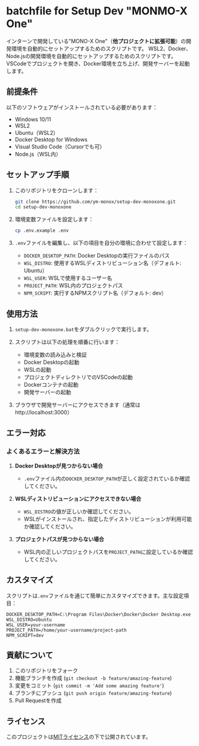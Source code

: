 ﻿# batchfile for Setup Dev "MONMO-X One"

インターンで開発している"MONO-X One"（**他プロジェクトに拡張可能**）の開発環境を自動的にセットアップするためのスクリプトです。
WSL2、Docker、Node.jsの開発環境を自動的にセットアップするためのスクリプトです。VSCodeでプロジェクトを開き、Docker環境を立ち上げ、開発サーバーを起動します。

## 前提条件

以下のソフトウェアがインストールされている必要があります：

- Windows 10/11
- WSL2
- Ubuntu（WSL2）
- Docker Desktop for Windows
- Visual Studio Code（Cursorでも可）
- Node.js（WSL内）


## セットアップ手順

1. このリポジトリをクローンします：
   ```bash
   git clone https://github.com/ym-monox/setup-dev-monoxone.git
   cd setup-dev-monoxone
   ```


2. 環境変数ファイルを設定します：
   ```bash
   cp .env.example .env
   ```

3. `.env`ファイルを編集し、以下の項目を自分の環境に合わせて設定します：
   - `DOCKER_DESKTOP_PATH`: Docker Desktopの実行ファイルのパス
   - `WSL_DISTRO`: 使用するWSLディストリビューション名（デフォルト: Ubuntu）
   - `WSL_USER`: WSLで使用するユーザー名
   - `PROJECT_PATH`: WSL内のプロジェクトパス
   - `NPM_SCRIPT`: 実行するNPMスクリプト名（デフォルト: dev）

## 使用方法

1. `setup-dev-monoxone.bat`をダブルクリックで実行します。

2. スクリプトは以下の処理を順番に行います：
   - 環境変数の読み込みと検証
   - Docker Desktopの起動
   - WSLの起動
   - プロジェクトディレクトリでのVSCodeの起動
   - Dockerコンテナの起動
   - 開発サーバーの起動

3. ブラウザで開発サーバーにアクセスできます（通常は http://localhost:3000）

## エラー対応

### よくあるエラーと解決方法

1. **Docker Desktopが見つからない場合**
   - `.env`ファイル内の`DOCKER_DESKTOP_PATH`が正しく設定されているか確認してください。

2. **WSLディストリビューションにアクセスできない場合**
   - `WSL_DISTRO`の値が正しいか確認してください。
   - WSLがインストールされ、指定したディストリビューションが利用可能か確認してください。

3. **プロジェクトパスが見つからない場合**
   - WSL内の正しいプロジェクトパスを`PROJECT_PATH`に設定しているか確認してください。

## カスタマイズ

スクリプトは`.env`ファイルを通じて簡単にカスタマイズできます。主な設定項目：

```env
DOCKER_DESKTOP_PATH=C:\Program Files\Docker\Docker\Docker Desktop.exe
WSL_DISTRO=Ubuntu
WSL_USER=your-username
PROJECT_PATH=/home/your-username/project-path
NPM_SCRIPT=dev
```

## 貢献について

1. このリポジトリをフォーク
2. 機能ブランチを作成 (`git checkout -b feature/amazing-feature`)
3. 変更をコミット (`git commit -m 'Add some amazing feature'`)
4. ブランチにプッシュ (`git push origin feature/amazing-feature`)
5. Pull Requestを作成

## ライセンス

このプロジェクトは[MITライセンス](LICENSE)の下で公開されています。
